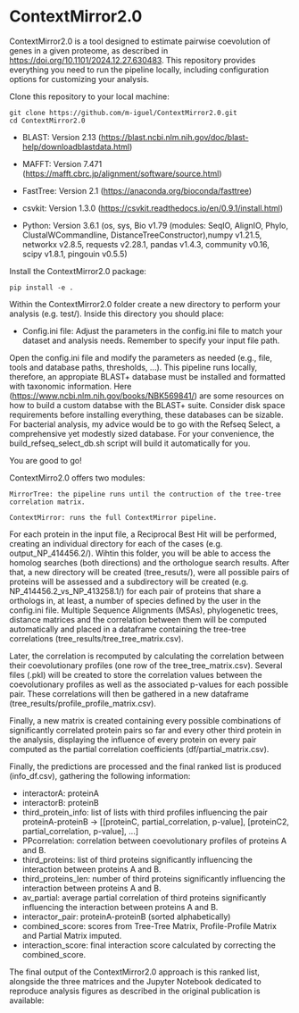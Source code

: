 # ContextMirror2.0 

ContextMirror2.0 is a tool designed to estimate pairwise coevolution of genes in a given proteome, as described in https://doi.org/10.1101/2024.12.27.630483. This repository provides everything you need to run the pipeline locally, including configuration options for customizing your analysis.

Clone this repository to your local machine:

    git clone https://github.com/m-iguel/ContextMirror2.0.git
    cd ContextMirror2.0

- BLAST: Version 2.13 (https://blast.ncbi.nlm.nih.gov/doc/blast-help/downloadblastdata.html)
- MAFFT: Version 7.471 (https://mafft.cbrc.jp/alignment/software/source.html)
- FastTree: Version 2.1 (https://anaconda.org/bioconda/fasttree)
- csvkit: Version 1.3.0 (https://csvkit.readthedocs.io/en/0.9.1/install.html)

- Python: Version 3.6.1 (os, sys, Bio v1.79 (modules: SeqIO, AlignIO, Phylo, ClustalWCommandline, DistanceTreeConstructor),numpy v1.21.5, networkx v2.8.5, requests v2.28.1, pandas v1.4.3, community v0.16, scipy v1.8.1, pingouin v0.5.5)

Install the ContextMirror2.0 package:

    pip install -e .

Within the ContextMirror2.0 folder create a new directory to perform your analysis (e.g. test/). Inside this directory you should place:

* Config.ini file: Adjust the parameters in the config.ini file to match your dataset and analysis needs. Remember to specify your input file path.

Open the config.ini file and modify the parameters as needed (e.g., file, tools and database paths, thresholds, ...). This pipeline runs locally, therefore, an appropiate BLAST+ database must be installed and formatted with taxonomic information. Here (https://www.ncbi.nlm.nih.gov/books/NBK569841/) are some resources on how to build a custom databse with the BLAST+ suite. Consider disk space requirements before installing everything, these databases can be sizable. For bacterial analysis, my advice would be to go with the Refseq Select, a comprehensive yet modestly sized database. For your convenience, the build_refseq_select_db.sh script will build it automatically for you.

You are good to go!

ContextMirro2.0 offers two modules:

    MirrorTree: the pipeline runs until the contruction of the tree-tree correlation matrix.
    
    ContextMirror: runs the full ContextMirror pipeline.

For each protein in the input file, a Reciprocal Best Hit will be performed, creating an individual directory for each of the cases (e.g. output_NP_414456.2/). Wihtin this folder, you will be able to access the homolog searches (both directions) and the orthologue search results. After that, a new directory will be created (tree_resuts/), were all possible pairs of proteins will be assessed and a subdirectory will be created (e.g. NP_414456.2_vs_NP_413258.1/) for each pair of proteins that share a orthologs in, at least, a number of species defined by the user in the config.ini file. Multiple Sequence Alignments (MSAs), phylogenetic trees, distance matrices and the correlation between them will be computed automatically and placed in a dataframe containing the tree-tree correlations (tree_results/tree_tree_matrix.csv).

Later, the correlation is recomputed by calculating the correlation between their coevolutionary profiles (one row of the tree_tree_matrix.csv). Several files (.pkl) will be created to store the correlation values between the coevolutionary profiles as well as the associated p-values for each possible pair. These correlations will then be gathered in a new dataframe (tree_results/profile_profile_matrix.csv).

Finally, a new matrix is created containing every possible combinations of significantly correlated protein pairs so far and every other third protein in the analysis, displaying the influence of every protein on every pair computed as the partial correlation coefficients (df/partial_matrix.csv).

Finally, the predictions are processed and the final ranked list is produced (info_df.csv), gathering the following information:

- interactorA: proteinA
- interactorB: proteinB
- third_protein_info: list of lists with third profiles influencing the pair proteinA-proteinB -> [[proteinC, partial_correlation, p-value], [proteinC2, partial_correlation, p-value], ...]
- PPcorrelation: correlation between coevolutionary profiles of proteins A and B.
- third_proteins: list of third proteins significantly influencing the interaction between proteins A and B.
- third_proteins_len: number of third proteins significantly influencing the interaction between proteins A and B.
- av_partial: average partial correlation of third proteins significantly influencing the interaction between proteins A and B.
- interactor_pair: proteinA-proteinB (sorted alphabetically)
- combined_score: scores from Tree-Tree Matrix, Profile-Profile Matrix and Partial Matrix imputed.
- interaction_score: final interaction score calculated by correcting the combined_score.

The final output of the ContextMirror2.0 approach is this ranked list, alongside the three matrices and the Jupyter Notebook dedicated to reproduce analysis figures as described in the original publication is available:



